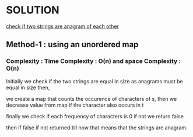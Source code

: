 # SOLUTION

[check if two strings are anagram of each other]( https://leetcode.com/problems/anagram-check/)

## Method-1 : using an unordered map


### Complexity : Time Complexity : O(n) and space Complexity : O(n)

Initially we check if the two strings are equal in size as anagrams must be equal in size then,

we create a map that counts the occurence of characters of s,
then we decrease value from map if the character also occurs in t

finally we check if each frequency of characters is 0 if not we return false

then if false if not returned till now that means that the strings are anagram.
